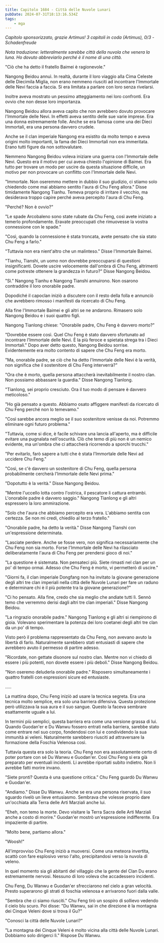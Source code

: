 ```yaml
---
title: Capitolo 1684 - Città delle Nuvole Lunari
pubDate: 2024-07-31T18:13:16.534Z
tags:
    - mga
---
```



<em>Capitolo sponsorizzato, grazie Artimus!
3 capitoli in coda (Artimus), 0/3
-Schadenfreude</em>


<em>Nota traduzione: letteralmente sarebbe città della nuvola che venera la luna. Ho dovuto abbreviarlo perché è il nome di una città.</em>


"Ciò che ha detto il fratello Baimei è ragionevole."


Nangong Beidou annuì. In realtà, durante il loro viaggio alla Cima Celeste delle Diecimila Miglia, non erano nemmeno riusciti ad incontrare l'Immortale delle Nevi faccia a faccia. Si era limitata a parlare con loro senza rivelarsi.


Inoltre aveva mostrato un pessimo atteggiamento nei loro confronti. Era ovvio che non desse loro importanza.


Nangong Beidou allora aveva capito che non avrebbero dovuto provocare l'Immortale delle Nevi. In effetti aveva sentito delle sue varie imprese. Era una donna estremamente folle. Anche se era famosa come una dei Dieci Immortali, era una persona davvero crudele.


Anche se il clan imperiale Nangong era esistito da molto tempo e aveva origini molto importanti, la fama dei Dieci Immortali non era immeritata. Erano tutti figure da non sottovalutare.


Nemmeno Nangong Beidou voleva iniziare una guerra con l'Immortale delle Nevi. Questo era il motivo per cui aveva chiesto l'opinione di Baimei. Era tutto per trovare un modo per uscire da questa situazione difficile, un motivo per non provocare un conflitto con l'Immortale delle Nevi.


"Immortale. Non oseremmo mettere in dubbio il suo giudizio, ci stiamo solo chiedendo come mai abbiamo sentito l'aura di Chu Feng allora." Disse timidamente Nangong Tianhu. Temeva proprio di irritare il vecchio, ma desiderava troppo capire perché aveva percepito l'aura di Chu Feng.


"Perché? Non è ovvio?"


"Le spade Arcobaleno sono state rubate da Chu Feng, così avete iniziato a temerlo profondamente. Eravate preoccupati che rimuovesse la vostra connessione con le spade."


"Così, quando la connessione è stata troncata, avete pensato che sia stato Chu Feng a farlo."


"Tuttavia non era nient'altro che un malinteso." Disse l'Immortale Baimei.


"Tianhu, Tianshi, un uomo non dovrebbe preoccuparsi di questioni insignificanti. Dovete uscire velocemente dall'ombra di Chu Feng, altrimenti come potreste ottenere la grandezza in futuro?" Disse Nangong Beidou.


"Sì." Nangong Tianhu e Nangong Tianshi annuirono. Non osarono contraddire il loro onorabile padre.


Dopodiché il capoclan iniziò a discutere con il resto della folla e annunciò che avrebbero rimosso i manifesti da ricercato di Chu Feng.


Alla fine l'Immortale Baimei e gli altri se ne andarono. Rimasero solo Nangong Beidou e i suoi quattro figli.


Nangong Tianlong chiese: "Onorabile padre, Chu Feng è davvero morto?"


"Dovrebbe essere così. Quel Chu Feng è stato davvero sfortunato ad incontrare l'Immortale delle Nevi. È la più feroce e spietata strega tra i Dieci Immortali." Dopo aver detto questo, Nangong Beidou sorrise. Evidentemente era molto contento di sapere che Chu Feng era morto.


"Ma, onorabile padre, se ciò che ha detto l'Immortale delle Nevi è la verità, non significa che il sostenitore di Chu Feng interverrà?"


"Ora che è morto, quella persona attaccherà inevitabilmente il nostro clan. Non possiamo abbassare la guardia." Disse Nangong Tianlong.


"Tianlong, sei proprio cresciuto. Ora il tuo modo di pensare è davvero meticoloso."


"Ho già pensato a questo. Abbiamo osato affiggere manifesti da ricercato di Chu Feng perché non lo temevamo."


"Così sarebbe ancora meglio se il suo sostenitore venisse da noi. Potremmo eliminare ogni futuro problema."


"Tuttavia, come si dice, è facile schivare una lancia all'aperto, ma è difficile evitare una pugnalata nell'oscurità. CIò che temo di più non è un nemico evidente, ma un'ombra che ci attaccherà ricorrendo a sporchi trucchi."


"Per evitarlo, farò sapere a tutti che è stata l'Immortale delle Nevi ad uccidere Chu Feng."


"Così, se c'è davvero un sostenitore di Chu Feng, quella persona probabilmente cercherà l'Immortale delle Nevi prima."


"Dopotutto è la verità." Disse Nangong Beidou.


"Mentre l'uccello lotta contro l'ostrica, il pescatore li cattura entrambi. L'onorabile padre è davvero saggio." Nangong Tianlong e gli altri espressero la loro ammirazione.


"Solo che l'aura che abbiamo percepito era vera. L'abbiamo sentita con certezza. Se non mi credi, chiedilo al terzo fratello."


"Onorabile padre, ha detto la verità." Disse Nangong Tianshi con un'espressione determinata.


"Lasciate perdere. Anche se fosse vero, non significa necessariamente che Chu Feng non sia morto. Forse l'Immortale delle Nevi ha rilasciato deliberatamente l'aura di Chu Feng per prendersi gioco di noi."


"La questione è sistemata. Non pensateci più. Siete rimasti nel clan per un po' di tempo ormai. Adesso che Chu Feng è morto, vi permetterò di uscire."


"Giorni fa, il clan imperiale Dongfang non ha invitato la giovane generazione degli altri tre clan imperiali nella città delle Nuvole Lunari per fare un raduno e determinare chi è il più potente tra la giovane generazione?"


"Ci ho pensato. Alla fine, credo che sia meglio che andiate tutti lì. Sennò temo che verremmo derisi dagli altri tre clan imperiali." Disse Nangong Beidou.


"La ringrazio onorabile padre." Nangong Tianlong e gli altri si riempirono di gioia. Volevano sperimentare la potenza dei loro coetanei degli altri tre clan da un po' di tempo.


Visto però il problema rappresentato da Chu Feng, non avevano avuto la libertà di farlo. Naturalmente sarebbero stati entusiasti di sapere che avrebbero avuto il permesso di partire adesso.


"Ricordate, non gettate disonore sul nostro clan. Mentre non vi chiedo di essere i più potenti, non dovete essere i più deboli." Disse Nangong Beidou.


"Non oseremo deluderla onorabile padre." Risposero simultaneamente i quattro fratelli con espressioni sicure ed entusiaste.


.....


La mattina dopo, Chu Feng iniziò ad usare la tecnica segreta. Era una tecnica molto semplice, era solo una barriera difensiva. Questa protezione però utilizzava la sua aura e il suo sangue. Questo la faceva sembrare esattamente uguale a lui.


In termini più semplici, questa barriera era come una versione grassa di lui. Quando Guodan'er e Du Wanwu fossero entrati nella barriera, sarebbe stato come entrare nel suo corpo, fondendosi con lui e condividendo la sua immunità ai veleni. Naturalmente sarebbero riusciti ad attraversare la formazione della Foschia Velenosa così.


Tuttavia questa era solo la teoria. Chu Feng non era assolutamente certo di poter portare con sé Du Wanwu e Guodan'er. Così Chu Feng si era già preparato per eventuali incidenti. Li avrebbe riportati subito indietro. Non li avrebbe fatti morire invano.


"Siete pronti? Questa è una questione critica." Chu Feng guardò Du Wanwu e Guodan'er.


"Andiamo." Disse Du Wanwu. Anche se era una persona riservata, il suo sguardo rivelò un lieve entusiasmo. Sembrava che volesse proprio dare un'occhiata alla Terra delle Arti Marziali anche lui.


"Eheh, non temo la morte. Devo visitare la Terra Sacra delle Arti Marziali anche a costo di morire." Guodan'er mostrò un'espressione indifferente. Era impaziente di partire.


"Molto bene, partiamo allora."


"Woosh!"


All'improvviso Chu Feng iniziò a muoversi. Come una meteora invertita, scattò con fare esplosivo verso l'alto, precipitandosi verso la nuvola di veleno.


In quel momento sia gli abitanti del villaggio che la gente del Clan Du erano estremamente nervosi. Nessuno di loro voleva che accadessero incidenti.


Chu Feng, Du Wanwu e Guodan'er sfrecciarono nel cielo a gran velocità. Presto superarono gli strati di foschia velenosa e arrivarono fuori dalla valle.


"Sembra che ci siamo riusciti." Chu Feng tirò un sospiro di sollievo vedendo il cielo blu scuro. Poi disse: "Du Wanwu, sai in che direzione è la montagna dei Cinque Veleni dove si trova il Gu?"


"Conosci la città delle Nuvole Lunari?"


"La montagna dei Cinque Veleni è molto vicina alla città delle Nuvole Lunari. Dobbiamo solo dirigerci lì." Rispose Du Wanwu.
                                


                                



